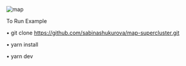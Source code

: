 
![map](https://github.com/sabinashukurova/map-supercluster/assets/114060546/a4436232-a70d-4255-82db-ca3170db5f22)


To Run Example

• git clone https://github.com/sabinashukurova/map-supercluster.git

• yarn install

• yarn dev

